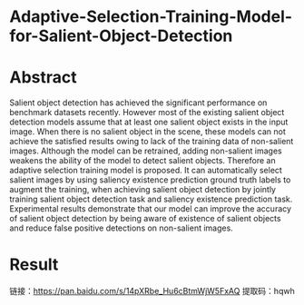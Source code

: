 # Adaptive-Selection-Training-Model-for-Salient-Object-Detection  

# Abstract  

Salient object detection has achieved the significant performance on benchmark datasets recently. However most of the existing salient object detection models assume that at least one salient object exists in the input image. When there is no salient object in the scene, these models can not achieve the satisfied results owing to lack of the training data of non-salient images.  Although the model can be retrained, adding non-salient images weakens the ability of the model to detect salient objects. Therefore an adaptive selection training model  is proposed. It can automatically select salient images by using saliency existence prediction ground truth labels to augment the training, when achieving salient object detection by jointly training salient object detection task and saliency existence prediction task. Experimental results demonstrate that our model can improve the accuracy of salient object detection by being aware of existence of salient objects and reduce false positive detections on non-salient images.  

# Result
链接：https://pan.baidu.com/s/14pXRbe_Hu6cBtmWjW5FxAQ 
提取码：hqwh 

